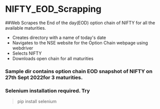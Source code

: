 # NIFTY_EOD_Scrapping

##Web Scrapes the End of the day(EOD) option chain of NIFTY for all the available maturities.

- Creates directory with a name of today's date
- Navigates to the NSE website for the Option Chain webpage using webdriver
- Selects NIFTY
- Downloads open chain for all maturities

### Sample dir contains option chain EOD snapshot of NIFTY on 27th Sept 2022for 3 maturities.

### Selenium installation required. Try
> pip install selenium
